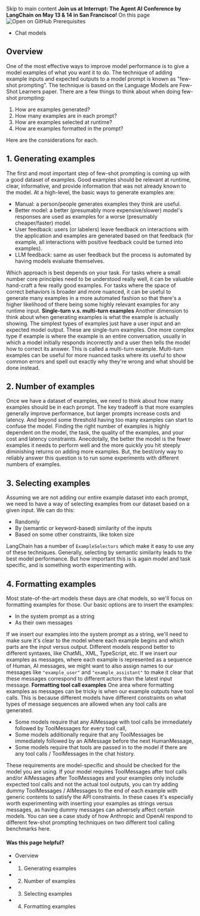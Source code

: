 Skip to main content
**Join us at Interrupt: The Agent AI Conference by LangChain on May 13 & 14 in San Francisco!**
On this page
![Open on GitHub](https://img.shields.io/badge/Open%20on%20GitHub-grey?logo=github&logoColor=white)
Prerequisites
  * Chat models


## Overview​
One of the most effective ways to improve model performance is to give a model examples of what you want it to do. The technique of adding example inputs and expected outputs to a model prompt is known as "few-shot prompting". The technique is based on the Language Models are Few-Shot Learners paper. There are a few things to think about when doing few-shot prompting:
  1. How are examples generated?
  2. How many examples are in each prompt?
  3. How are examples selected at runtime?
  4. How are examples formatted in the prompt?


Here are the considerations for each.
## 1. Generating examples​
The first and most important step of few-shot prompting is coming up with a good dataset of examples. Good examples should be relevant at runtime, clear, informative, and provide information that was not already known to the model.
At a high-level, the basic ways to generate examples are:
  * Manual: a person/people generates examples they think are useful.
  * Better model: a better (presumably more expensive/slower) model's responses are used as examples for a worse (presumably cheaper/faster) model.
  * User feedback: users (or labelers) leave feedback on interactions with the application and examples are generated based on that feedback (for example, all interactions with positive feedback could be turned into examples).
  * LLM feedback: same as user feedback but the process is automated by having models evaluate themselves.


Which approach is best depends on your task. For tasks where a small number core principles need to be understood really well, it can be valuable hand-craft a few really good examples. For tasks where the space of correct behaviors is broader and more nuanced, it can be useful to generate many examples in a more automated fashion so that there's a higher likelihood of there being some highly relevant examples for any runtime input.
**Single-turn v.s. multi-turn examples**
Another dimension to think about when generating examples is what the example is actually showing.
The simplest types of examples just have a user input and an expected model output. These are single-turn examples.
One more complex type if example is where the example is an entire conversation, usually in which a model initially responds incorrectly and a user then tells the model how to correct its answer. This is called a multi-turn example. Multi-turn examples can be useful for more nuanced tasks where its useful to show common errors and spell out exactly why they're wrong and what should be done instead.
## 2. Number of examples​
Once we have a dataset of examples, we need to think about how many examples should be in each prompt. The key tradeoff is that more examples generally improve performance, but larger prompts increase costs and latency. And beyond some threshold having too many examples can start to confuse the model. Finding the right number of examples is highly dependent on the model, the task, the quality of the examples, and your cost and latency constraints. Anecdotally, the better the model is the fewer examples it needs to perform well and the more quickly you hit steeply diminishing returns on adding more examples. But, the best/only way to reliably answer this question is to run some experiments with different numbers of examples.
## 3. Selecting examples​
Assuming we are not adding our entire example dataset into each prompt, we need to have a way of selecting examples from our dataset based on a given input. We can do this:
  * Randomly
  * By (semantic or keyword-based) similarity of the inputs
  * Based on some other constraints, like token size


LangChain has a number of `ExampleSelectors` which make it easy to use any of these techniques.
Generally, selecting by semantic similarity leads to the best model performance. But how important this is is again model and task specific, and is something worth experimenting with.
## 4. Formatting examples​
Most state-of-the-art models these days are chat models, so we'll focus on formatting examples for those. Our basic options are to insert the examples:
  * In the system prompt as a string
  * As their own messages


If we insert our examples into the system prompt as a string, we'll need to make sure it's clear to the model where each example begins and which parts are the input versus output. Different models respond better to different syntaxes, like ChatML, XML, TypeScript, etc.
If we insert our examples as messages, where each example is represented as a sequence of Human, AI messages, we might want to also assign names to our messages like `"example_user"` and `"example_assistant"` to make it clear that these messages correspond to different actors than the latest input message.
**Formatting tool call examples**
One area where formatting examples as messages can be tricky is when our example outputs have tool calls. This is because different models have different constraints on what types of message sequences are allowed when any tool calls are generated.
  * Some models require that any AIMessage with tool calls be immediately followed by ToolMessages for every tool call,
  * Some models additionally require that any ToolMessages be immediately followed by an AIMessage before the next HumanMessage,
  * Some models require that tools are passed in to the model if there are any tool calls / ToolMessages in the chat history.


These requirements are model-specific and should be checked for the model you are using. If your model requires ToolMessages after tool calls and/or AIMessages after ToolMessages and your examples only include expected tool calls and not the actual tool outputs, you can try adding dummy ToolMessages / AIMessages to the end of each example with generic contents to satisfy the API constraints. In these cases it's especially worth experimenting with inserting your examples as strings versus messages, as having dummy messages can adversely affect certain models.
You can see a case study of how Anthropic and OpenAI respond to different few-shot prompting techniques on two different tool calling benchmarks here.
#### Was this page helpful?
  * Overview
  * 1. Generating examples
  * 2. Number of examples
  * 3. Selecting examples
  * 4. Formatting examples


